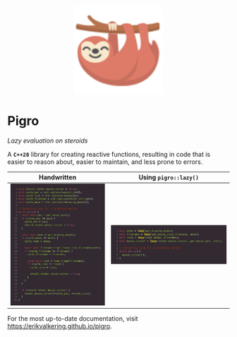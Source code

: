 <p align="center">
    <a href="https://erikvalkering.github.io/pigro">
        <img src='docs/_media/logo.svg' alt='Pigro' width='40%' />
    </a>
</p>

# Pigro
*Lazy evaluation on steroids*

A **`C++20`** library for creating reactive functions, resulting in code that is easier to reason about, easier to maintain, and less prone to errors.

Handwritten                          |        Using `pigro::lazy()`
:-----------------------------------:|:------------------------------------:
![](docs/comparison-handwritten.png) | ![](docs/comparison-using-pigro.png)

For the most up-to-date documentation, visit https://erikvalkering.github.io/pigro.
